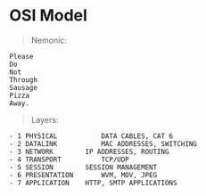 
# OSI Model

> Nemonic:

	Please
	Do
	Not
	Through
	Sausage
	Pizza
	Away.

> Layers:

	- 1 PHYSICAL		   DATA CABLES, CAT 6
	- 2 DATALINK		   MAC ADDRESSES, SWITCHING
	- 3 NETWORK		   IP ADDRESSES, ROUTING
	- 4 TRANSPORT		   TCP/UDP
	- 5 SESSION		   SESSION MANAGEMENT
	- 6 PRESENTATION	   WVM, MOV, JPEG
	- 7 APPLICATION	   HTTP, SMTP APPLICATIONS